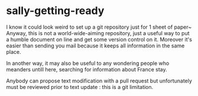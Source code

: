 # sally-getting-ready

I know it could look weird to set up a git repository just for 1 sheet of paper~ Anyway, this is not a world-wide-aiming repository, just a useful way to put a humble document on line and get some version control on it. Moreover it's easier than sending you mail because it keeps all information in the same place.

In another way, it may also be useful to any wondering people who meanders untill here, searching for information about France stay.

Anybody can propose text modification with a pull request but unfortunately must be reviewed prior to text update : this is a git limitation.
